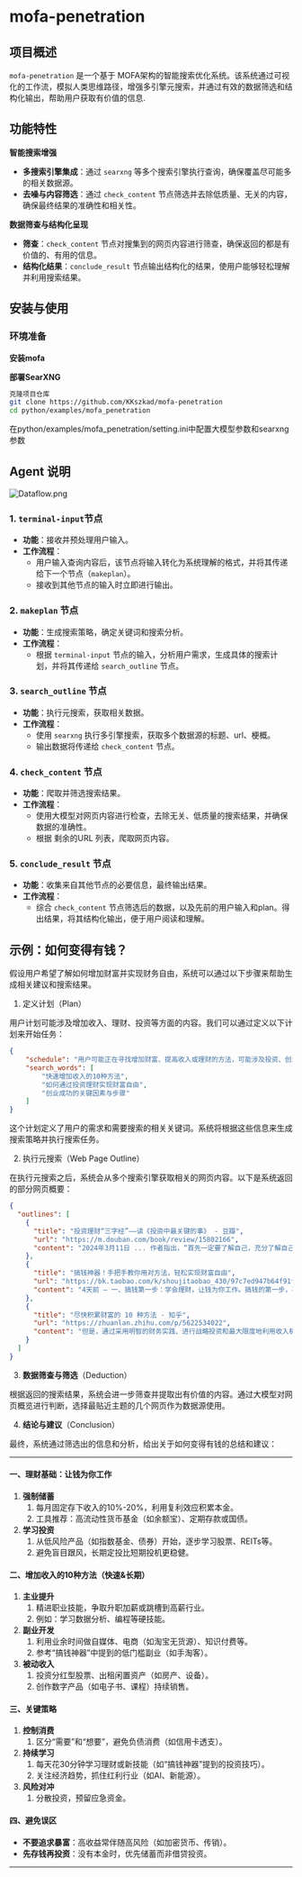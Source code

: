 # mofa-penetration

## 项目概述

`mofa-penetration` 是一个基于 MOFA架构的智能搜索优化系统。该系统通过可视化的工作流，模拟人类思维路径，增强多引擎元搜索，并通过有效的数据筛选和结构化输出，帮助用户获取有价值的信息.

## 功能特性

**智能搜索增强**

- **多搜索引擎集成**：通过 `searxng` 等多个搜索引擎执行查询，确保覆盖尽可能多的相关数据源。
- **去噪与内容筛选**：通过 `check_content` 节点筛选并去除低质量、无关的内容，确保最终结果的准确性和相关性。

**数据筛查与结构化呈现**

- **筛查**：`check_content` 节点对搜集到的网页内容进行筛查，确保返回的都是有价值的、有用的信息。
- **结构化结果**：`conclude_result` 节点输出结构化的结果，使用户能够轻松理解并利用搜索结果。

## 安装与使用

### 环境准备

**安装mofa**

**部署SearXNG**

```Bash
克隆项目仓库
git clone https://github.com/KKszkad/mofa-penetration
cd python/examples/mofa_penetration
```

在python/examples/mofa_penetration/setting.ini中配置大模型参数和searxng参数

##  Agent 说明

![Dataflow.png](https://github.com/KKszkad/Pictures/blob/main/Dataflow.png?raw=true)

### 1. `terminal-input`节点

- **功能**：接收并预处理用户输入。
- **工作流程**： 
  - 用户输入查询内容后，该节点将输入转化为系统理解的格式，并将其传递给下一个节点（`makeplan`）。
  - 接收到其他节点的输入时立即进行输出。

### 2. **`makeplan`** **节点**

- **功能**：生成搜索策略，确定关键词和搜索分析。
- **工作流程**： 
  - 根据 `terminal-input` 节点的输入，分析用户需求，生成具体的搜索计划，并将其传递给 `search_outline` 节点。

### 3. **`search_outline`** **节点**

- **功能**：执行元搜索，获取相关数据。
- **工作流程**： 
  - 使用 `searxng` 执行多引擎搜索，获取多个数据源的标题、url、梗概。
  - 输出数据将传递给 `check_content` 节点。

### 4. **`check_content`** **节点**

- **功能**：爬取并筛选搜索结果。
- **工作流程**： 
  - 使用大模型对网页内容进行检查，去除无关、低质量的搜索结果，并确保数据的准确性。
  - 根据 剩余的URL 列表，爬取网页内容。

### 5. **`conclude_result`** **节点**

- **功能**：收集来自其他节点的必要信息，最终输出结果。
- **工作流程**： 
  - 综合 `check_content` 节点筛选后的数据，以及先前的用户输入和plan。得出结果，将其结构化输出，便于用户阅读和理解。

## 示例：如何变得有钱？

假设用户希望了解如何增加财富并实现财务自由，系统可以通过以下步骤来帮助生成相关建议和搜索结果。

1. 定义计划（Plan）

用户计划可能涉及增加收入、理财、投资等方面的内容。我们可以通过定义以下计划来开始任务：

```JSON
{
    "schedule": "用户可能正在寻找增加财富、提高收入或理财的方法，可能涉及投资、创业、职业发展或财务规划等方面。",
    "search_words": [
        "快速增加收入的10种方法",
        "如何通过投资理财实现财富自由",
        "创业成功的关键因素与步骤"
    ]
}
```

这个计划定义了用户的需求和需要搜索的相关关键词。系统将根据这些信息来生成搜索策略并执行搜索任务。

2. 执行元搜索（Web Page Outline）

在执行元搜索之后，系统会从多个搜索引擎获取相关的网页内容。以下是系统返回的部分网页概要：

```JSON
{
  "outlines": [
    {
      "title": "投资理财“三字经”——读《投资中最关键的事》 - 豆瓣",
      "url": "https://m.douban.com/book/review/15802166",
      "content": "2024年3月11日 ... 作者指出，“首先一定要了解自己，充分了解自己的财富目标、自己的现有财富，从而找出实现财富目标的不同路径，再根据自己的风险承受能力选择相应的路径。”"
    },
    {
      "title": "搞钱神器！手把手教你用对方法，轻松实现财富自由",
      "url": "https://bk.taobao.com/k/shoujitaobao_430/97c7ed947b64f91fe47db9dd166e5876.html",
      "content": "4天前 — 一、搞钱第一步：学会理财，让钱为你工作。搞钱的第一步，不是拼命加班，而是学会让钱为你工作。理财并不是高深莫测的事情 ..."
    },
    {
      "title": "尽快积累财富的 10 种方法 - 知乎",
      "url": "https://zhuanlan.zhihu.com/p/5622534022",
      "content": "但是，通过采用明智的财务实践、进行战略投资和最大限度地利用收入机会，可以在更短的时间内获得可观的财务收益。"
    }
  ]
}
```

3. **数据筛查与筛选**（Deduction）

根据返回的搜索结果，系统会进一步筛查并提取出有价值的内容。通过大模型对网页概览进行判断，选择最贴近主题的几个网页作为数据源使用。

4. **结论与建议**（Conclusion）

最终，系统通过筛选出的信息和分析，给出关于如何变得有钱的总结和建议：

<hr>

#### 一、理财基础：让钱为你工作

1. **强制储蓄**
   1. 每月固定存下收入的10%-20%，利用复利效应积累本金。
   2. 工具推荐：高流动性货币基金（如余额宝）、定期存款或国债。
2. **学习投资**
   1. 从低风险产品（如指数基金、债券）开始，逐步学习股票、REITs等。
   2. 避免盲目跟风，长期定投比短期投机更稳健。

#### 二、增加收入的10种方法（快速&长期）

1. **主业提升**
   1. 精进职业技能，争取升职加薪或跳槽到高薪行业。
   2. 例如：学习数据分析、编程等硬技能。
2. **副业开发**
   1. 利用业余时间做自媒体、电商（如淘宝无货源）、知识付费等。
   2. 参考“搞钱神器”中提到的低门槛副业（如手淘客）。
3. **被动收入**
   1. 投资分红型股票、出租闲置资产（如房产、设备）。
   2. 创作数字产品（如电子书、课程）持续销售。

#### 三、关键策略

1. **控制消费**
   1. 区分“需要”和“想要”，避免负债消费（如信用卡透支）。
2. **持续学习**
   1. 每天花30分钟学习理财或新技能（如“搞钱神器”提到的投资技巧）。
   2. 关注经济趋势，抓住红利行业（如AI、新能源）。
3. **风险对冲**
   1. 分散投资，预留应急资金。

#### 四、避免误区

- **不要追求暴富**：高收益常伴随高风险（如加密货币、传销）。
- **先存钱再投资**：没有本金时，优先储蓄而非借贷投资。

<hr>